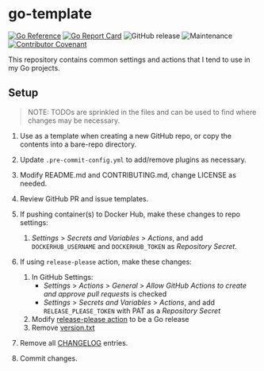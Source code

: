 # go-template

<!-- TODO: @memes - update badges as needed -->
[![Go Reference](https://pkg.go.dev/badge/github.com/memes/go-template.svg)](https://pkg.go.dev/github.com/memes/go-template)
[![Go Report Card](https://goreportcard.com/badge/github.com/memes/go-template)](https://goreportcard.com/report/github.com/memes/go-template)
![GitHub release](https://img.shields.io/github/v/release/memes/go-template?sort=semver)
![Maintenance](https://img.shields.io/maintenance/yes/2024)
[![Contributor Covenant](https://img.shields.io/badge/Contributor%20Covenant-2.1-4baaaa.svg)](CODE_OF_CONDUCT.md)

This repository contains common settings and actions that I tend to use in my
Go projects.

## Setup

> NOTE: TODOs are sprinkled in the files and can be used to find where changes
> may be necessary.

1. Use as a template when creating a new GitHub repo, or copy the contents into
   a bare-repo directory.

2. Update `.pre-commit-config.yml` to add/remove plugins as necessary.
3. Modify README.md and CONTRIBUTING.md, change LICENSE as needed.
4. Review GitHub PR and issue templates.
5. If pushing container(s) to Docker Hub, make these changes to repo settings:
   1. _Settings_ > _Secrets and Variables_ > _Actions_, and add `DOCKERHUB_USERNAME`
      and `DOCKERHUB_TOKEN` as _Repository Secret_.
6. If using `release-please` action, make these changes:
   1. In GitHub Settings:
      * _Settings_ > _Actions_ > _General_  > _Allow GitHub Actions to create and approve pull requests_ is checked
      * _Settings_ > _Secrets and Variables_ > _Actions_, and add `RELEASE_PLEASE_TOKEN` with PAT as a _Repository Secret_
   2. Modify [release-please action](.github/workflows/release-please.yml) to be
      a Go release
   3. Remove [version.txt](version.txt)
7. Remove all [CHANGELOG](CHANGELOG.md) entries.
8. Commit changes.
